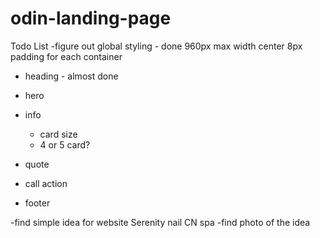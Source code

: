 # odin-landing-page

Todo List
-figure out global styling - done
    960px max width
    center
    8px padding for each container

- heading - almost done

- hero
    
- info
    
    - card size
    - 4 or 5 card?
- quote
  
- call action
  

- footer
  
-find simple idea for website
    Serenity nail CN spa
-find photo of the idea

